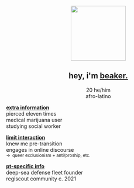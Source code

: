 <p align="center">
  <img src="https://files.catbox.moe/8jjcqu.png"" width="150">
</p>

<div align="center">

## hey, i'm **<ins>beaker.</ins>**

20 he/him\
afro-latino

</div>

**<ins>extra information</ins>**\
pierced eleven times\
medical marijuana user\
studying social worker

**<ins>limit interaction</ins>**\
knew me pre-transition\
engages in online discourse\
<sup> → queer exclusionism + anti/proship, etc. </sup>

**<ins>pt-specific info</ins>**\
deep-sea defense fleet founder\
regiscout community c. 2021
